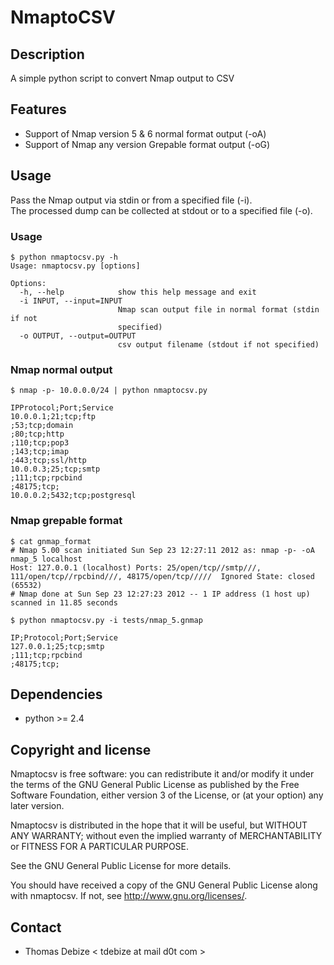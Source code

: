 NmaptoCSV
============

Description
-----------
A simple python script to convert Nmap output to CSV


Features
--------
* Support of Nmap version 5 & 6 normal format output (-oA)
* Support of Nmap any version Grepable format output (-oG)

Usage
-----
Pass the Nmap output via stdin or from a specified file (-i).  
The processed dump can be collected at stdout or to a specified file (-o).

### Usage
```
$ python nmaptocsv.py -h
Usage: nmaptocsv.py [options]

Options:
  -h, --help            show this help message and exit
  -i INPUT, --input=INPUT
                        Nmap scan output file in normal format (stdin if not
                        specified)
  -o OUTPUT, --output=OUTPUT
                        csv output filename (stdout if not specified)

```

### Nmap normal output
```
$ nmap -p- 10.0.0.0/24 | python nmaptocsv.py

IPProtocol;Port;Service
10.0.0.1;21;tcp;ftp
;53;tcp;domain
;80;tcp;http
;110;tcp;pop3
;143;tcp;imap
;443;tcp;ssl/http
10.0.0.3;25;tcp;smtp
;111;tcp;rpcbind
;48175;tcp;
10.0.0.2;5432;tcp;postgresql

```

### Nmap grepable format
```
$ cat gnmap_format 
# Nmap 5.00 scan initiated Sun Sep 23 12:27:11 2012 as: nmap -p- -oA nmap_5 localhost 
Host: 127.0.0.1 (localhost)	Ports: 25/open/tcp//smtp///, 111/open/tcp//rpcbind///, 48175/open/tcp/////	Ignored State: closed (65532)
# Nmap done at Sun Sep 23 12:27:23 2012 -- 1 IP address (1 host up) scanned in 11.85 seconds

$ python nmaptocsv.py -i tests/nmap_5.gnmap 

IP;Protocol;Port;Service
127.0.0.1;25;tcp;smtp
;111;tcp;rpcbind
;48175;tcp;

```

Dependencies
------------
* python >= 2.4


Copyright and license
---------------------
Nmaptocsv is free software: you can redistribute it and/or modify it under the terms of the GNU General Public License as published by the Free Software Foundation, either version 3 of the License, or (at your option) any later version.

Nmaptocsv is distributed in the hope that it will be useful, but WITHOUT ANY WARRANTY; without even the implied warranty of MERCHANTABILITY or FITNESS FOR A PARTICULAR PURPOSE.  

See the GNU General Public License for more details.

You should have received a copy of the GNU General Public License along with nmaptocsv. 
If not, see http://www.gnu.org/licenses/.

Contact
-------
* Thomas Debize < tdebize at mail d0t com >
